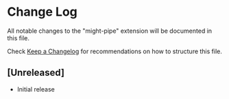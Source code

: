 # Change Log

All notable changes to the "might-pipe" extension will be documented in this file.

Check [Keep a Changelog](http://keepachangelog.com/) for recommendations on how to structure this file.

## [Unreleased]

- Initial release